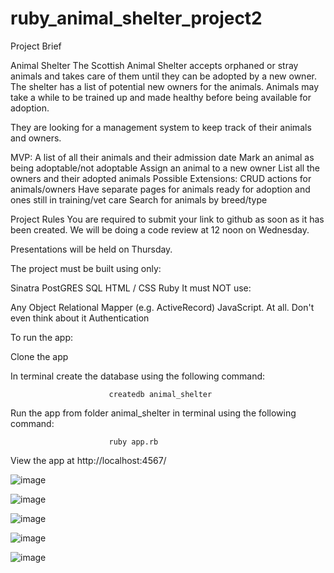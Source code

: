 # ruby_animal_shelter_project2

Project Brief

Animal Shelter
The Scottish Animal Shelter accepts orphaned or stray animals and takes care of them until they can be adopted by a new owner. The shelter has a list of potential new owners for the animals. Animals may take a while to be trained up and made healthy before being available for adoption.

They are looking for a management system to keep track of their animals and owners.

MVP:
A list of all their animals and their admission date
Mark an animal as being adoptable/not adoptable
Assign an animal to a new owner
List all the owners and their adopted animals
Possible Extensions:
CRUD actions for animals/owners
Have separate pages for animals ready for adoption and ones still in training/vet care
Search for animals by breed/type

Project Rules
You are required to submit your link to github as soon as it has been created. We will be doing a code review at 12 noon on Wednesday.

Presentations will be held on Thursday.

The project must be built using only:

Sinatra
PostGRES SQL
HTML / CSS
Ruby
It must NOT use:

Any Object Relational Mapper (e.g. ActiveRecord)
JavaScript. At all. Don't even think about it
Authentication




To run the app:

Clone the app

In terminal create the database using the following command:

                          createdb animal_shelter
Run the app from folder animal_shelter in terminal using the following command:

                          ruby app.rb
                          
View the app at http://localhost:4567/

![image](https://user-images.githubusercontent.com/34646693/40627417-d39804aa-62b6-11e8-8488-3339722b73e6.png)


![image](https://user-images.githubusercontent.com/34646693/40627460-0b7ebd78-62b7-11e8-9e63-eb1a00627129.png)

![image](https://user-images.githubusercontent.com/34646693/40627470-1e582d12-62b7-11e8-80f5-6bb765695a7b.png)


![image](https://user-images.githubusercontent.com/34646693/40627467-1651cad8-62b7-11e8-98d4-25f12920e3db.png)

![image](https://user-images.githubusercontent.com/34646693/40627480-273eb73e-62b7-11e8-9c67-6ff51a87f08c.png)
